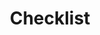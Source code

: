 ---
version: 1
layout: post
lang: es
slug: "checklist"
type: "modal"
title: "Checklist"
published: "true"
categories:
    - es
    - mobile
tags: "mobile"
action:
  - title: "OK"
    link: "close"
  - title: "Cancel"
    link: "home-ready"
checklist:
  - title: "The application will be disguised"
    link: "help-disguise"
  - title: "Review security plan and update trusted contacts regularly"
    link: "help-contacts"
  - title: "Test setting off the alarm to ensure it is working"
    link: "help-test"
  - title: "Ensure sufficient credit on the phone"
    link: "help-credits"
  - title: "Activate GPS (if you want to enable location tracking)"
    link: "help-gps"
  - title: "Charge phone battery to full"
    link: "help-charge"
---